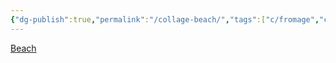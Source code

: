 ```yaml
---
{"dg-publish":true,"permalink":"/collage-beach/","tags":["c/fromage","c/analog","c/abstract","c/red","c/purple","c/blue","c/water"],"created":"2024-01-02T07:52:46.584-05:00","updated":"2024-01-02T07:53:44.721-05:00"}
---
```



[Beach](https://www.instagram.com/p/B50b_BLhKwO/)
